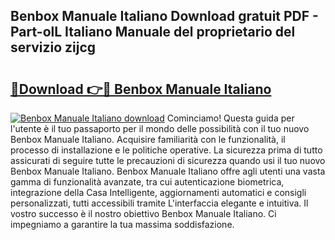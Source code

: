 ## Benbox Manuale Italiano Download gratuit PDF - Part-olL Italiano Manuale del proprietario del servizio zijcg

# <h2><a href="http://dfb4h9.blite.top/?on=Benbox+Manuale+Italiano">🔗Download 👉🔴 Benbox Manuale Italiano</a></h2>

[![Benbox Manuale Italiano download](https://i.imgur.com/lujVjoI.png)](http://dfb4h9.blite.top/?on=Benbox+Manuale+Italiano)
Cominciamo! Questa guida per l'utente è il tuo passaporto per il mondo delle possibilità con il tuo nuovo Benbox Manuale Italiano. Acquisire familiarità con le funzionalità, il processo di installazione e le politiche operative. La sicurezza prima di tutto assicurati di seguire tutte le precauzioni di sicurezza quando usi il tuo nuovo Benbox Manuale Italiano. Benbox Manuale Italiano offre agli utenti una vasta gamma di funzionalità avanzate, tra cui autenticazione biometrica, integrazione della Casa Intelligente, aggiornamenti automatici e consigli personalizzati, tutti accessibili tramite L'interfaccia elegante e intuitiva. Il vostro successo è il nostro obiettivo Benbox Manuale Italiano. Ci impegniamo a garantire la tua massima soddisfazione.
